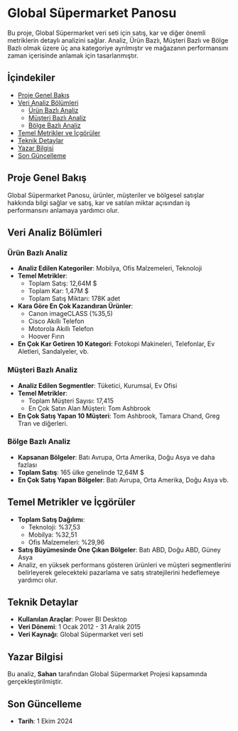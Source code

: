 
# Global Süpermarket Panosu

Bu proje, Global Süpermarket veri seti için satış, kar ve diğer önemli metriklerin detaylı analizini sağlar. Analiz, Ürün Bazlı, Müşteri Bazlı ve Bölge Bazlı olmak üzere üç ana kategoriye ayrılmıştır ve mağazanın performansını zaman içerisinde anlamak için tasarlanmıştır.

## İçindekiler
- [Proje Genel Bakış](#proje-genel-bakış)
- [Veri Analiz Bölümleri](#veri-analiz-bölümleri)
  - [Ürün Bazlı Analiz](#ürün-bazlı-analiz)
  - [Müşteri Bazlı Analiz](#müşteri-bazlı-analiz)
  - [Bölge Bazlı Analiz](#bölge-bazlı-analiz)
- [Temel Metrikler ve İçgörüler](#temel-metrikler-ve-içgörüler)
- [Teknik Detaylar](#teknik-detaylar)
- [Yazar Bilgisi](#yazar-bilgisi)
- [Son Güncelleme](#son-güncelleme)

## Proje Genel Bakış

Global Süpermarket Panosu, ürünler, müşteriler ve bölgesel satışlar hakkında bilgi sağlar ve satış, kar ve satılan miktar açısından iş performansını anlamaya yardımcı olur.

## Veri Analiz Bölümleri

### Ürün Bazlı Analiz
- **Analiz Edilen Kategoriler**: Mobilya, Ofis Malzemeleri, Teknoloji
- **Temel Metrikler**:
  - Toplam Satış: 12,64M $
  - Toplam Kar: 1,47M $
  - Toplam Satış Miktarı: 178K adet
- **Kara Göre En Çok Kazandıran Ürünler**:
  - Canon imageCLASS (%35,5)
  - Cisco Akıllı Telefon
  - Motorola Akıllı Telefon
  - Hoover Fırın
- **En Çok Kar Getiren 10 Kategori**: Fotokopi Makineleri, Telefonlar, Ev Aletleri, Sandalyeler, vb.

### Müşteri Bazlı Analiz
- **Analiz Edilen Segmentler**: Tüketici, Kurumsal, Ev Ofisi
- **Temel Metrikler**:
  - Toplam Müşteri Sayısı: 17,415
  - En Çok Satın Alan Müşteri: Tom Ashbrook
- **En Çok Satış Yapan 10 Müşteri**: Tom Ashbrook, Tamara Chand, Greg Tran ve diğerleri.

### Bölge Bazlı Analiz
- **Kapsanan Bölgeler**: Batı Avrupa, Orta Amerika, Doğu Asya ve daha fazlası
- **Toplam Satış**: 165 ülke genelinde 12,64M $
- **En Çok Satış Yapan Bölgeler**: Batı Avrupa, Orta Amerika, Doğu Asya vb.

## Temel Metrikler ve İçgörüler
- **Toplam Satış Dağılımı**:
  - Teknoloji: %37,53
  - Mobilya: %32,51
  - Ofis Malzemeleri: %29,96
- **Satış Büyümesinde Öne Çıkan Bölgeler**: Batı ABD, Doğu ABD, Güney Asya
- Analiz, en yüksek performans gösteren ürünleri ve müşteri segmentlerini belirleyerek gelecekteki pazarlama ve satış stratejilerini hedeflemeye yardımcı olur.

## Teknik Detaylar
- **Kullanılan Araçlar**: Power BI Desktop
- **Veri Dönemi**: 1 Ocak 2012 - 31 Aralık 2015
- **Veri Kaynağı**: Global Süpermarket veri seti

## Yazar Bilgisi
Bu analiz, **Sahan** tarafından Global Süpermarket Projesi kapsamında gerçekleştirilmiştir.

## Son Güncelleme
- **Tarih**: 1 Ekim 2024
